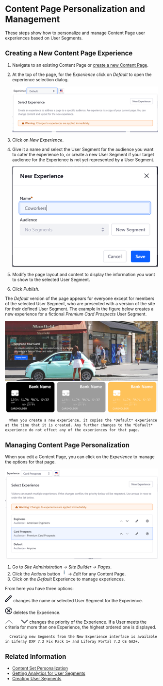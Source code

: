 # Content Page Personalization and Management

These steps show how to personalize and manage Content Page user experiences based on User Segments.

## Creating a New Content Page Experience

1. Navigate to an existing Content Page or [create a new Content Page](../../creating-pages/building-and-managing-content-pages/building-content-pages.md).
1. At the top of the page, for the *Experience* click on *Default* to open the experience selection dialog.

    ![Click on the current experience to create a new one or select a different existing experience.](./content-page-personalization/images/01.png)

1. Click on *New Experience*.
1. Give it a name and select the User Segment for the audience you want to cater the experience to, or create a new User Segment if your target audience for the Experience is not yet represented by a User Segment.

    ![You can add a new Segment while creating a new Experience.](./content-page-personalization/images/02.png)

1. Modify the page layout and content to display the information you want to show to the selected User Segment.
1. Click *Publish*.

The *Default* version of the page appears for everyone except for members of the selected User Segment, who are presented with a version of the site for their defined User Segment. The example in the figure below creates a new experience for a fictional *Premium Card Prospects* User Segment.

![Your final result for the card prospects might look something like this.](./content-page-personalization/images/03.png)

```note::
  When you create a new experience, it copies the *Default* experience at the time that it is created. Any further changes to the *Default* experience do not effect any of the experiences for that page.
```

## Managing Content Page Personalization

When you edit a Content Page, you can click on the *Experience* to manage the options for that page.

![You can add, edit, delete, or change priority for Experiences.](./content-page-personalization/images/04.png)

1. Go to *Site Administration* &rarr; *Site Builder* &rarr; *Pages*.
1. Click the *Actions* button ![Actions](../../../images/icon-actions.png) &rarr; *Edit* for any Content Page.
1. Click on the *Default* Experience to manage experiences.

From here you have three options:

![Edit](../../../images/icon-edit.png) changes the name or selected User Segment for the Experience.

![Delete](../../../images/icon-delete.png) deletes the Experience.

![Priority](../../../images/icon-priority.png) changes the priority of the Experience. If a User meets the criteria for more than one Experience, the highest ordered one is displayed.

```note::
  Creating new Segments from the New Experience interface is available in Liferay DXP 7.2 Fix Pack 1+ and Liferay Portal 7.2 CE GA2+.
```

## Related Information

* [Content Set Personalization](./content-set-personalization.md)
* [Getting Analytics for User Segments](../segmentation/getting-analytics-for-user-segments.md)
* [Creating User Segments](../segmentation/creating-and-managing-user-segments.md)
